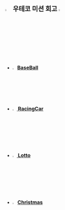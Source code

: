 [//]: # (![header]&#40;https://capsule-render.vercel.app/api?type=waving&color=gradient&text=Welcome%20to%20doha's%20GitHub%20👋&animation=twinkling&fontSize=35&fontAlignY=40&fontAlign=70&height=230&#41;)

## <img src="https://raw.githubusercontent.com/Tarikul-Islam-Anik/Animated-Fluent-Emojis/master/Emojis/Travel%20and%20places/Fire.png" alt="Fire" width="4%" /> 우테코 미션 회고 <img src="https://raw.githubusercontent.com/Tarikul-Islam-Anik/Animated-Fluent-Emojis/master/Emojis/Travel%20and%20places/Fire.png" alt="Fire" width="4%" />

- ### <img src="https://em-content.zobj.net/source/microsoft-teams/363/baseball_26be.png" width="2.5%"> <a href = "https://polyester-cicada-a92.notion.site/Baseball-Game-a3b9e87b45de454eaf32b713fbd16db1?pvs=4"/> BaseBall
- ### <img src="https://em-content.zobj.net/source/microsoft-teams/363/automobile_1f697.png" width="3%"> <a href = "https://polyester-cicada-a92.notion.site/Racing-Car-24b14226f2da46ccbd9558f424acc2ea?pvs=4"/> RacingCar
- ### <img src="https://em-content.zobj.net/source/microsoft-teams/363/slot-machine_1f3b0.png" width="3%"> <a href = "https://polyester-cicada-a92.notion.site/Lotto-24b14226f2da46ccbd9558f424acc2ea?pvs=4"/> Lotto
- ### <img src="https://em-content.zobj.net/source/microsoft-teams/363/christmas-tree_1f384.png" width="3.5%">Christmas

[//]: # (![footer]&#40;https://capsule-render.vercel.app/api?type=waving&color=gradient&height=120&animation=fadeIn&section=footer&text=&fontAlign=70&#41;)

[//]: # (<img src = "https://em-content.zobj.net/source/microsoft-teams/363/teddy-bear_1f9f8.png" width="7%" alt="bear">)

<!--
**dohaahi/dohaahi** is a ✨ _special_ ✨ repository because its `README.md` (this file) appears on your GitHub profile.

Here are some ideas to get you started:

- 🔭 I’m currently working on ...
- 🌱 I’m currently learning ...
- 👯 I’m looking to collaborate on ...
- 🤔 I’m looking for help with ...
- 💬 Ask me about ...
- 📫 How to reach me: ...
- 😄 Pronouns: ...
- ⚡ Fun fact: ...
-->
